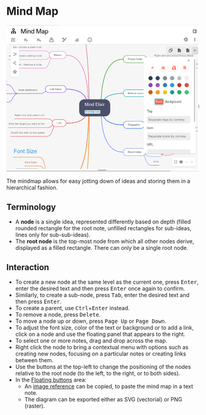 # Mind Map
![](Mind%20Map_image.png)

The mindmap allows for easy jotting down of ideas and storing them in a hierarchical fashion.

## Terminology

*   A **node** is a single idea, represented differently based on depth (filled rounded rectangle for the root note, unfilled rectangles for sub-ideas, lines only for sub-sub-ideas).
*   The **root node** is the top-most node from which all other nodes derive, displayed as a filled rectangle. There can only be a single root node.

## Interaction

*   To create a new node at the same level as the current one, press <kbd>Enter</kbd>, enter the desired text and then press <kbd>Enter</kbd> once again to confirm.
*   Similarly, to create a sub-node, press <kbd>Tab</kbd>, enter the desired text and then press <kbd>Enter</kbd>.
*   To create a parent, use <kbd>Ctrl</kbd>+<kbd>Enter</kbd> instead.
*   To remove a node, press <kbd>Delete</kbd>.
*   To move a node up or down, press <kbd>Page Up</kbd> or <kbd>Page Down</kbd>.
*   To adjust the font size, color of the text or background or to add a link, click on a node and use the floating panel that appears to the right.
*   To select one or more notes, drag and drop across the map.
*   Right click the node to bring a contextual menu with options such as creating new nodes, focusing on a particular notes or creating links between them.
*   Use the buttons at the top-left to change the positioning of the nodes relative to the root node (to the left, to the right, or to both sides).
*   In the [Floating buttons](../Basic%20Concepts%20and%20Features/UI%20Elements/Floating%20buttons.md) area:
    *   An [image reference](Text/Images/Image%20references.md) can be copied, to paste the mind map in a text note.
    *   The diagram can be exported either as SVG (vectorial) or PNG (raster).